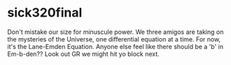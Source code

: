 # sick320final
Don't mistake our size for minuscule power. We three amigos are taking on the mysteries of the Universe, one differential equation at a time. For now, it's the Lane-Emden Equation. Anyone else feel like there should be a 'b' in Em-b-den?? Look out GR we might hit yo block next.
